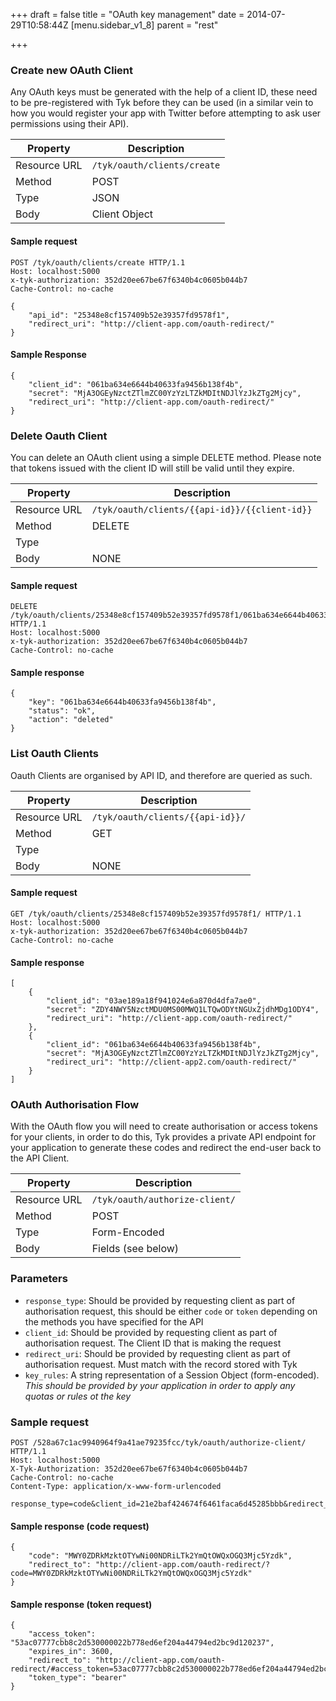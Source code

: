 +++
draft = false
title = "OAuth key management"
date = 2014-07-29T10:58:44Z
[menu.sidebar_v1_8]
    parent = "rest"
    
+++

### Create new OAuth Client

Any OAuth keys must be generated with the help of a client ID, these need to be pre-registered with Tyk before they can be used
(in a similar vein to how you would register your app with Twitter before attempting to ask user permissions using their API).

|   **Property**    |   **Description**             |
|   -----------     |   ---------------             |
|   Resource URL    |   `/tyk/oauth/clients/create` |
|   Method          |   POST                        |
|   Type            |   JSON                        |
|   Body            |   Client Object               |


#### Sample request

    POST /tyk/oauth/clients/create HTTP/1.1
    Host: localhost:5000
    x-tyk-authorization: 352d20ee67be67f6340b4c0605b044b7
    Cache-Control: no-cache
    
    {
        "api_id": "25348e8cf157409b52e39357fd9578f1",
        "redirect_uri": "http://client-app.com/oauth-redirect/"
    }
    
#### Sample Response

    {
        "client_id": "061ba634e6644b40633fa9456b138f4b",
        "secret": "MjA3OGEyNzctZTlmZC00YzYzLTZkMDItNDJlYzJkZTg2Mjcy",
        "redirect_uri": "http://client-app.com/oauth-redirect/"
    }

### Delete Oauth Client

You can delete an OAuth client using a simple DELETE method. Please note that tokens issued with the client ID will still be valid
until they expire.

|   **Property**    |   **Description**                                 |
|   -----------     |   ---------------                                 |
|   Resource URL    |   `/tyk/oauth/clients/{{api-id}}/{{client-id}}`   |
|   Method          |   DELETE                                          |
|   Type            |                                                   |
|   Body            |   NONE                                            |

#### Sample request

    DELETE /tyk/oauth/clients/25348e8cf157409b52e39357fd9578f1/061ba634e6644b40633fa9456b138f4b HTTP/1.1
    Host: localhost:5000
    x-tyk-authorization: 352d20ee67be67f6340b4c0605b044b7
    Cache-Control: no-cache

#### Sample response

    {
        "key": "061ba634e6644b40633fa9456b138f4b",
        "status": "ok",
        "action": "deleted"
    }

### List Oauth Clients

Oauth Clients are organised by API ID, and therefore are queried as such.

|   **Property**    |   **Description**                     |
|   -----------     |   ---------------                     |
|   Resource URL    |   `/tyk/oauth/clients/{{api-id}}/`    |
|   Method          |   GET                                 |
|   Type            |                                       |
|   Body            |   NONE                                |

#### Sample request

    GET /tyk/oauth/clients/25348e8cf157409b52e39357fd9578f1/ HTTP/1.1
    Host: localhost:5000
    x-tyk-authorization: 352d20ee67be67f6340b4c0605b044b7
    Cache-Control: no-cache

#### Sample response

    [
        {
            "client_id": "03ae189a18f941024e6a870d4dfa7ae0",
            "secret": "ZDY4NWY5NzctMDU0MS00MWQ1LTQwODYtNGUxZjdhMDg1ODY4",
            "redirect_uri": "http://client-app.com/oauth-redirect/"
        },
        {
            "client_id": "061ba634e6644b40633fa9456b138f4b",
            "secret": "MjA3OGEyNzctZTlmZC00YzYzLTZkMDItNDJlYzJkZTg2Mjcy",
            "redirect_uri": "http://client-app2.com/oauth-redirect/"
        }
    ]

### OAuth Authorisation Flow

With the OAuth flow you will need to create authorisation or access tokens for your clients, in order to do this, Tyk provides a private API
endpoint for your application to generate these codes and redirect the end-user back to the API Client.

|   **Property**    |   **Description**                     |
|   -----------     |   ---------------                     |
|   Resource URL    |   `/tyk/oauth/authorize-client/`      |
|   Method          |   POST                                |
|   Type            |   Form-Encoded                        |
|   Body            |   Fields (see below)                  |

### Parameters

- `response_type`: Should be provided by requesting client as part of authorisation request, this should be either `code` or `token` depending on the methods you have specified for the API
- `client_id`: Should be provided by requesting client as part of authorisation request. The Client ID that is making the request
- `redirect_uri`: Should be provided by requesting client as part of authorisation request. Must match with the record stored with Tyk
- `key_rules`: A string representation of a Session Object (form-encoded). *This should be provided by your application in order to apply any quotas or rules ot the key*

### Sample request

    POST /528a67c1ac9940964f9a41ae79235fcc/tyk/oauth/authorize-client/ HTTP/1.1
    Host: localhost:5000
    X-Tyk-Authorization: 352d20ee67be67f6340b4c0605b044b7
    Cache-Control: no-cache
    Content-Type: application/x-www-form-urlencoded
    
    response_type=code&client_id=21e2baf424674f6461faca6d45285bbb&redirect_uri=http%3A%2F%2Foauth.com%2Fredirect&key_rules=%7B+++++%22allowance%22%3A+999%2C+++++%22rate%22%3A+1000%2C+++++%22per%22%3A+60%2C+++++%22expires%22%3A+0%2C+++++%22quota_max%22%3A+-1%2C+++++%22quota_renews%22%3A+1406121006%2C+++++%22quota_remaining%22%3A+0%2C+++++%22quota_renewal_rate%22%3A+60%2C+++++%22access_rights%22%3A+%7B+++++++++%22528a67c1ac9940964f9a41ae79235fcc%22%3A+%7B+++++++++++++%22api_name%22%3A+%22OAuth+Test+API%22%2C+++++++++++++%22api_id%22%3A+%22528a67c1ac9940964f9a41ae79235fcc%22%2C+++++++++++++%22versions%22%3A+%5B+++++++++++++++++%22Default%22+++++++++++++%5D+++++++++%7D+++++%7D%2C+++++%22org_id%22%3A+%2253ac07777cbb8c2d53000002%22+%7D

#### Sample response (code request)

    {
        "code": "MWY0ZDRkMzktOTYwNi00NDRiLTk2YmQtOWQxOGQ3Mjc5Yzdk",
        "redirect_to": "http://client-app.com/oauth-redirect/?code=MWY0ZDRkMzktOTYwNi00NDRiLTk2YmQtOWQxOGQ3Mjc5Yzdk"
    }

#### Sample response (token request)

    {
        "access_token": "53ac07777cbb8c2d530000022b778ed6ef204a44794ed2bc9d120237",
        "expires_in": 3600,
        "redirect_to": "http://client-app.com/oauth-redirect/#access_token=53ac07777cbb8c2d530000022b778ed6ef204a44794ed2bc9d120237&expires_in=3600&token_type=bearer",
        "token_type": "bearer"
    }



